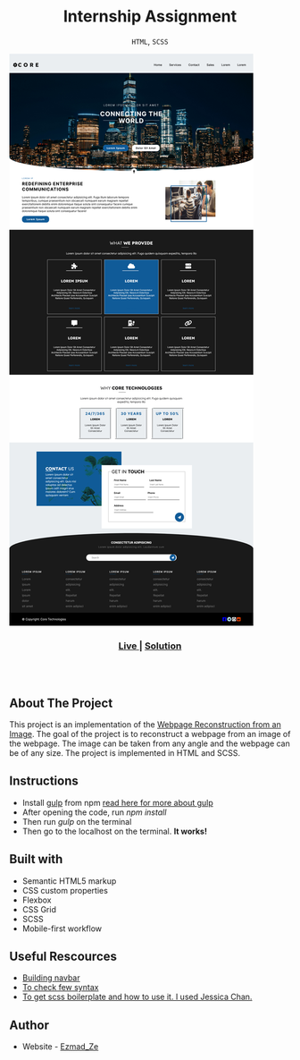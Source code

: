 # <h1 align="center">**Internship Assignment**</h1>

<p align="center"><code>HTML</code>, <code>SCSS</code> </p>

![Landing Page](assets/Desktop.png)

<div align="center">
  <h3>
    <a href="https://64c0253f508722173a766b7a--funny-crisp-ce95ac.netlify.app/" color="white">
      Live
    </a>
    <span> | </span>
    <a href="https://github.com/Ezmad-Ze/Interniship_assignment_one">
      Solution
    </a>
  </h3>
</div>

<br/>
<br/>

## About The Project

This project is an implementation of the [Webpage Reconstruction from an Image](assets/Screenshot-from-phone.jpg). The goal of the project is to reconstruct a webpage from an image of the webpage. The image can be taken from any angle and the webpage can be of any size. The project is implemented in HTML and SCSS.

## Instructions

- Install [gulp](https://www.npmjs.com/package/gulp) from npm [read here for more about gulp](https://brandonclapp.github.io/what-is-gulp-js-and-why-use-it/)
- After opening the code, run *npm install*
- Then run *gulp* on the terminal
- Then go to the localhost on the terminal. **It works!**

## Built with

- Semantic HTML5 markup
- CSS custom properties
- Flexbox
- CSS Grid
- SCSS
- Mobile-first workflow

## Useful Rescources

- [Building navbar](https://dev.to/devggaurav/let-s-build-a-responsive-navbar-and-hamburger-menu-using-html-css-and-javascript-4gci)
- [To check few syntax](https://developer.mozilla.org/en-US/docs/Web/HTML)
- [To get scss boilerplate and how to use it. I used Jessica Chan.](https://www.youtube.com/@TheCoderCoder)

## Author

- Website - [Ezmad_Ze](https://ezmad.pages.dev/)
